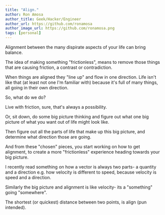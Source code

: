 ```yaml
---
title: "Align."
author: Ron Amosa
author_title: Geek/Hacker/Engineer
author_url: https://github.com/ronamosa
author_image_url: https://github.com/ronamosa.png
tags: [personal]
---
```


Alignment between the many dispirate aspects of your life can bring balance.

The idea of making something "frictionless", means to remove those things that are causing friction, a contrast or contradiction.

When things are aligned they "line up" and flow in one direction. Life isn't like that (at least not one I'm familiar with) because it's full of many things, all going in their own direction.

So, what do we do?

Live with friction, sure, that's always a possibility.

Or, sit down, do some big picture thinking and figure out what one big picture of what you want out of life might look like.

Then figure out all the parts of life that make up this big picture, and determine what direction those are going.

And from these "chosen" pieces, you start working on how to get alignment, to create a more "frictionless" experience heading towards your big picture.

I recently read something on how a vector is always two parts- a quantity and a direction e.g. how velocity is different to speed, because velocity is speed and a direction.

Similarly the big picture and alignment is like velocity- its a "something" going "somewhere".

The shortest (or quickest) distance between two points, is align (pun intended).

